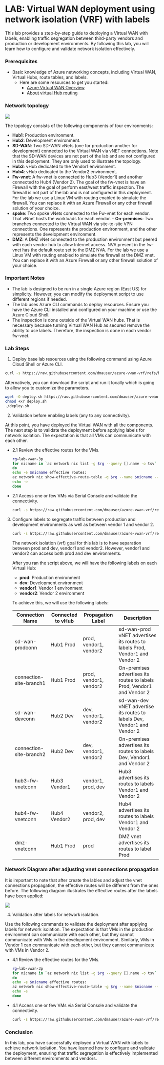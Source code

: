 # LAB: Virtual WAN deployment using network isolation (VRF) with labels

This lab provides a step-by-step guide to deploying a Virtual WAN with labels, enabling traffic segregation between third-party vendors and production or development environments. By following this lab, you will learn how to configure and validate network isolation effectively.

### Prerequisites

- Basic knowledge of Azure networking concepts, including Virtual WAN, Virtual Hubs, route tables, and labels.
    - Here are some resources to get you started:
      - [Azure Virtual WAN Overview](https://learn.microsoft.com/en-us/azure/virtual-wan/virtual-wan-about)
      - [About virtual Hub routing](https://learn.microsoft.com/en-us/azure/virtual-wan/about-virtual-hub-routing)

### Network topology

![](./media/diagram.png)

The topology consists of the following components of four environments:
- **Hub1**: Production environment.
- **Hub2**: Development environment.
- **SD-WAN**: Two SD-WAN vNets (one for production another for development) connected to the Virtual WAN via vNET connections. Note that the SD-WAN devices are not part of the lab and are not configured in this deployment. They are only used to illustrate the topology.
- **Hub3**: vHub dedicated to the Vendor1 environment.
- **Hub4**: vHub dedicated to the Vendor2 environment.
- **Fw-vnet**: A fw-vnet is connected to Hub3 (Vendor1) and another connected to Hub4 (Vendor 2). The goal of the fw-vnet is have an Firewall with the goal of perform east/west traffic inspection. The firewall is not part of the lab and is not configured in this deployment. For the lab we use a Linux VM with routing enabled to simulate the firewall. You can replace it with an Azure Firewall or any other firewall solution of your choice.
- **spoke**: Two spoke vNets connected to the Fw-vnet for each vendor. That vNnet hosts the workloads for each vendor. - **On-premises**: Two branches connected to the Virtual WAN via site-to-site VPN connections. One represents the production environment, and the other represents the development environment.
- **DMZ**: A DMZ vNet connected to the production environment but peered with each vendor hub to allow Internet access. NVA present in the fw-vnet has the default route set to the DMZ NVA. For the lab we use a Linux VM with routing enabled to simulate the firewall at the DMZ vnet. You can replace it with an Azure Firewall or any other firewall solution of your choice.

### Important Notes

- The lab is designed to be run in a single Azure region (East US) for simplicity. However, you can modify the deployment script to use different regions if needed.
- The lab uses Azure CLI commands to deploy resources. Ensure you have the Azure CLI installed and configured on your machine or use the Azure Cloud Shell.
- The inspection is done outside of the Virtual WAN hubs. That is necessary because turning Virtual WAN Hub as secured remove the ability to use labels. Therefore, the inspection is done in each vendor fw-vnet.


### Lab Steps

1. Deploy base lab resources using the following command using Azure Cloud Shell or Azure CLI.

```bash
curl -s https://raw.githubusercontent.com/dmauser/azure-vwan-vrf/refs/heads/main/1deploy.sh | bash
```

Alternatively, you can download the script and run it locally which is going to allow you to customize the parameters.

```bash
wget -O deploy.sh https://raw.githubusercontent.com/dmauser/azure-vwan-vrf/refs/heads/main/1deploy.sh 
chmod +xr deploy.sh
./deploy.sh
```

2. Validation before enabling labels (any to any connectivity).

At this point, you have deployed the Virtual WAN with all the components. The next step is to validate the deployment before applying labels for network isolation. The expectation is that all VMs can communicate with each other.

 - 2.1 Review the effective routes for the VMs.
 
    ```bash
    rg=lab-vwan-3p 
    for nicname in `az network nic list -g $rg --query [].name -o tsv`
    do 
    echo -e $nicname effective routes:
    az network nic show-effective-route-table -g $rg --name $nicname --output table | grep -E "User|VirtualNetworkGateway"
    echo -e 
    done
    ```
 - 2.1 Access one or few VMs via Serial Console and validate the connectivity.
 
    ```bash
    curl -s https://raw.githubusercontent.com/dmauser/azure-vwan-vrf/refs/heads/main/scripts/netcurl.sh | bash
    ```

3. Configure labels to segregate traffic between production and development environments as well as between vendor 1 and vendor 2.

    ```bash
    curl -s https://raw.githubusercontent.com/dmauser/azure-vwan-vrf/refs/heads/main/2labelconfig.sh | bash
    ```

    The network isolation (vrf) goal for this lab is to have separation between prod and dev, vendor1 and vendor2. However, vendor1 and vendor2 can access both prod and dev environments.

    After you ran the script above, we will have the following labels on each Virtual Hub:
    - **prod**: Production environment
    - **dev**: Development environment
    - **vendor1**: Vendor 1 environment
    - **vendor2**: Vendor 2 environment

    To achieve this, we will use the following labels:
    
    | Connection Name | Connected to vHub | Propagation Label | Description |
    |-----------------|-------------------|-------------------|-------------|
    | sd-wan-prodconn | Hub1 Prod | prod, vendor1, vendor2 | sd-wan-prod vNET advertises its routes to labels Prod, Vendor1 and Vendor 2 |
    | connection-site-branch1 | Hub1 Prod | prod, vendor1, vendor2 | On-premises advertises its routes to labels Prod, Vendor1 and Vendor 2 |
    | sd-wan-devconn | Hub2 Dev | dev, vendor1, vendor2 | sd-wan-dev vNET advertise its routes to labels Dev, Vendor1 and Vendor 2 |
    | connection-site-branch2 | Hub2 Dev | dev, vendor1, vendor2 | On-premises advertises its routes to labels Dev, Vendor1 and Vendor 2 |
    | hub3-fw-vnetconn | Hub3 Vendor1 | vendor1, prod, dev | Hub3 advertises its routes to labels Vendor1 and Vendor 2 |
    | hub4-fw-vnetconn | Hub4 Vendor2 | vendor2, prod, dev | Hub4 advertises its routes to labels Vendor1 and Vendor 2 |
    | dmz-vnetconn | Hub1 Prod | prod | DMZ vnet advertises its routes to label Prod |

### Network Diagram after adjusting vnet connections propagation

It is important to note that after create the lables and adjust the vnet connections propagation, the effective routes will be different from the ones before. The following diagram illustrates the effective routes after the labels have been applied:

![](/media/diagram-label.png)

4. Validation after labels for network isolation.

Use the following commands to validate the deployment after applying labels for network isolation. The expectation is that VMs in the production environment can communicate with each other, but they cannot communicate with VMs in the development environment. Similarly, VMs in Vendor 1 can communicate with each other, but they cannot communicate with VMs in Vendor 2.

 - 4.1 Review the effective routes for the VMs.
 
    ```bash
    rg=lab-vwan-3p 
    for nicname in `az network nic list -g $rg --query [].name -o tsv`
    do 
    echo -e $nicname effective routes:
    az network nic show-effective-route-table -g $rg --name $nicname --output table | grep -E "User|VirtualNetworkGateway"
    echo -e 
    done
    ```
 - 4.1 Access one or few VMs via Serial Console and validate the connectivity.
 
    ```bash
    curl -s https://raw.githubusercontent.com/dmauser/azure-vwan-vrf/refs/heads/main/scripts/netcurl.sh | bash
    ```

### Conclusion

In this lab, you have successfully deployed a Virtual WAN with labels to achieve network isolation. You have learned how to configure and validate the deployment, ensuring that traffic segregation is effectively implemented between different environments and vendors.